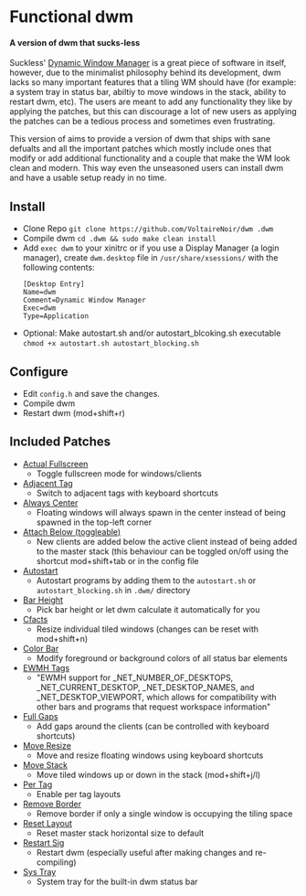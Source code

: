 # Functional dwm
#### A version of dwm that sucks-less

Suckless' [Dynamic Window Manager](https://dwm.suckless.org/) is a great piece of software in itself, however, due to the minimalist philosophy behind its development, dwm lacks so many important features that a tiling WM should have (for example: a system tray in status bar, abiltiy to move windows in the stack, ability to restart dwm, etc). The users are meant to add any functionality they like by applying the patches, but this can discourage a lot of new users as applying the patches can be a tedious process and sometimes even frustrating.

This version of aims to provide a version of dwm that ships with sane defualts and all the important patches which mostly include ones that modify or add additional functionality and a couple that make the WM look clean and modern. This way even the unseasoned users can install dwm and have a usable setup ready in no time.

## Install
- Clone Repo
`git clone https://github.com/VoltaireNoir/dwm .dwm`
- Compile dwm
`cd .dwm && sudo make clean install`
- Add `exec dwm` to your xinitrc or if you use a Display Manager (a login manager), create `dwm.desktop` file in `/usr/share/xsessions/` with the following contents: 
  ```
  [Desktop Entry]
  Name=dwm
  Comment=Dynamic Window Manager
  Exec=dwm
  Type=Application
  ```
- Optional: Make autostart.sh and/or autostart_blcoking.sh executable `chmod +x autostart.sh autostart_blocking.sh`

## Configure
- Edit `config.h` and save the changes.
- Compile dwm
- Restart dwm (mod+shift+r)

## Included Patches
- [Actual Fullscreen](https://dwm.suckless.org/patches/actualfullscreen/) 
  - Toggle fullscreen mode for windows/clients
- [Adjacent Tag](https://dwm.suckless.org/patches/adjacenttag/) 
  - Switch to adjacent tags with keyboard shortcuts
- [Always Center](https://dwm.suckless.org/patches/alwayscenter/)
  - Floating windows will always spawn in the center instead of being spawned in the top-left corner
- [Attach Below (toggleable)](https://dwm.suckless.org/patches/attachbelow/)
  - New clients are added below the active client instead of being added to the master stack (this behaviour can be toggled on/off using the shortcut mod+shift+tab or in the config file
- [Autostart](https://dwm.suckless.org/patches/autostart/)
  - Autostart programs by adding them to the `autostart.sh` or `autostart_blocking.sh` in `.dwm/` directory
- [Bar Height](https://dwm.suckless.org/patches/bar_height/)
  - Pick bar height or let dwm calculate it automatically for you
- [Cfacts](https://dwm.suckless.org/patches/cfacts/)
  - Resize individual tiled windows (changes can be reset with mod+shift+n)
- [Color Bar](https://dwm.suckless.org/patches/colorbar/)
  - Modify foreground or background colors of all status bar elements
- [EWMH Tags](https://dwm.suckless.org/patches/ewmhtags/)
  - "EWMH support for _NET_NUMBER_OF_DESKTOPS, _NET_CURRENT_DESKTOP, _NET_DESKTOP_NAMES, and _NET_DESKTOP_VIEWPORT, which allows for compatibility with other bars and programs that request workspace information"
- [Full Gaps](https://dwm.suckless.org/patches/fullgaps/)
  - Add gaps around the clients (can be controlled with keyboard shortcuts)
- [Move Resize](https://dwm.suckless.org/patches/moveresize/)
  - Move and resize floating windows using keyboard shortcuts
- [Move Stack](https://dwm.suckless.org/patches/movestack/)
  - Move tiled windows up or down in the stack (mod+shift+j/l)
- [Per Tag](https://dwm.suckless.org/patches/pertag/)
  - Enable per tag layouts
- [Remove Border](https://dwm.suckless.org/patches/removeborder/)
  - Remove border if only a single window is occupying the tiling space
- [Reset Layout](https://dwm.suckless.org/patches/resetlayout/)
  - Reset master stack horizontal size to default
- [Restart Sig](https://dwm.suckless.org/patches/restartsig/)
  - Restart dwm (especially useful after making changes and re-compiling)
- [Sys Tray](https://dwm.suckless.org/patches/systray/)
  - System tray for the built-in dwm status bar
